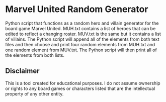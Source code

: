 # Marvel United Random Generator

Python script that functions as a random hero and villain generator for the board game Marvel United.
MUH.txt contains a list of heroes that can be edited to reflect a changing roster.
MUV.txt is the same but it contains a list of villains. 
The Python script will append all of the elements from both text files and then choose and print four random elements from MUH.txt and one random element from MUV.txt. 
The Python script will then print all of the elements from both lists. 

## Disclaimer
This is a tool created for educational purposes. I do not assume ownership or rights to any board games or characters listed that are the intellectual property of any other entity. 
